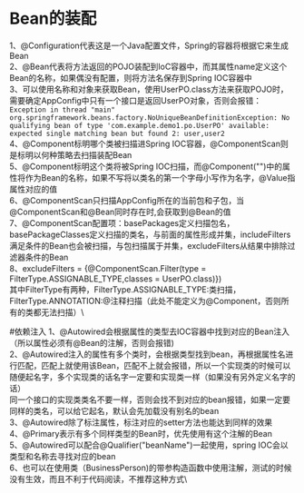 # Bean的装配
1、@Configuration代表这是一个Java配置文件，Spring的容器将根据它来生成Bean\
2、@Bean代表将方法返回的POJO装配到IoC容器中，而其属性name定义这个Bean的名称，如果偶没有配置，则将方法名保存到Spring IOC容器中\
3、可以使用名称和对象来获取Bean，使用UserPO.class方法来获取POJO时，需要确定AppConfig中只有一个接口是返回UserPO对象，否则会报错：\
`Exception in thread "main" org.springframework.beans.factory.NoUniqueBeanDefinitionException: No qualifying bean of type 'com.example.demo1.po.UserPO' available: expected single matching bean but found 2: user,user2`\
4、@Component标明哪个类被扫描进Spring IOC容器，@ComponentScan则是标明以何种策略去扫描装配Bean\
5、@Component标明这个类将被Spring IOC扫描，而@Component("")中的属性将作为Bean的名称，如果不写将以类名的第一个字母小写作为名字，@Value指属性对应的值\
6、@ComponentScan只扫描AppConfig所在的当前包和子包，当@ComponentScan和@Bean同时存在时,会获取到@Bean的值\
7、@ComponentScan配置项：basePackages定义扫描包名，basePackageClasses定义扫描的类名，与前面的属性形成并集，includeFilters满足条件的Bean也会被扫描，与包扫描属于并集，excludeFilters从结果中排除过滤器条件的Bean\
8、excludeFilters = {@ComponentScan.Filter(type = FilterType.ASSIGNABLE_TYPE,classes = UserPO.class)})\
其中FilterType有两种，FilterType.ASSIGNABLE_TYPE:类扫描，FilterType.ANNOTATION:@注释扫描（此处不能定义为@Component，否则所有的类都无法扫描）\

#依赖注入
1、@Autowired会根据属性的类型去IOC容器中找到对应的Bean注入（所以属性必须有@Bean的注解，否则会报错)\
2、@Autowired注入的属性有多个类时，会根据类型找到bean，再根据属性名进行匹配，匹配上就使用该Bean，匹配不上就会报错，所以一个实现类的时候可以随便起名字，多个实现类的话名字一定要和实现类一样（如果没有另外定义名字的话）\
同一个接口的实现类类名不要一样，否则会找不到对应的bean报错，如果一定要同样的类名，可以给它起名，默认会先加载没有别名的bean\
3、@Autowired除了标注属性，标注对应的setter方法也能达到同样的效果\
4、@Primary表示有多个同样类型的Bean时，优先使用有这个注解的Bean\
5、@Autowired可以配合@Qualifier("beanName")一起使用，spring IOC会以类型和名称去寻找对应的bean\
6、也可以在使用类（BusinessPerson)的带参构造函数中使用注解，测试的时候没有生效，而且不利于代码阅读，不推荐这种方式\


